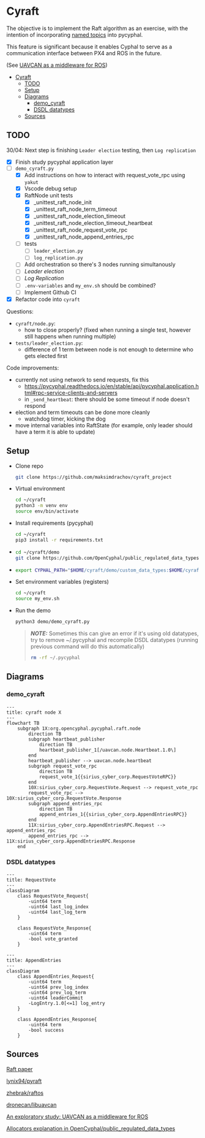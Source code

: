 # Cyraft

The objective is to implement the Raft algorithm as an exercise, with the intention of incorporating [named topics](http://wiki.ros.org/Topics) into pycyphal.

This feature is significant because it enables Cyphal to serve as a communication interface between PX4 and ROS in the future.

(See [UAVCAN as a middleware for ROS](https://forum.opencyphal.org/t/an-exploratory-study-uavcan-as-a-middleware-for-ros/872))

- [Cyraft](#cyraft)
  - [TODO](#todo)
  - [Setup](#setup)
  - [Diagrams](#diagrams)
    - [demo\_cyraft](#demo_cyraft)
    - [DSDL datatypes](#dsdl-datatypes)
  - [Sources](#sources)


## TODO

30/04: Next step is finishing `Leader election` testing, then `Log replication`

- [x] Finish study pycyphal application layer
- [ ] `demo_cyraft.py`
    - [x] Add instructions on how to interact with request_vote_rpc using `yakut`
    - [x] Vscode debug setup
    - [x] RaftNode unit tests
      - [x] _unittest_raft_node_init
      - [x] _unittest_raft_node_term_timeout
      - [x] _unittest_raft_node_election_timeout
      - [x] _unittest_raft_node_election_timeout_heartbeat
      - [x] _unittest_raft_node_request_vote_rpc
      - [x] _unittest_raft_node_append_entries_rpc
    - [ ] tests
      - [ ] `leader_election.py`
      - [ ] `log_replication.py`
    - [ ] Add orchestration so there's 3 nodes running simultanously
    - [ ] *Leader election*
    - [ ] *Log Replication*
  - [ ] `.env-variables` and `my_env.sh` should be combined?
  - [ ] Implement Github CI
-  [x] Refactor code into `cyraft`

Questions:

- `cyraft/node.py`:
  - how to close properly? (fixed when running a single test, however still happens when running multiple)
- `tests/leader_election.py`:
  - difference of 1 term between node is not enough to determine who gets elected first

Code improvements:
- currently not using network to send requests, fix this
  - https://pycyphal.readthedocs.io/en/stable/api/pycyphal.application.html#rpc-service-clients-and-servers
  - in `_send_heartbeat`: there should be some timeout if node doesn't respond
- election and term timeouts can be done more cleanly
  - watchdog timer, kicking the dog
- move internal variables into RaftState (for example, only leader should have a term it is able to update)

## Setup

- Clone repo

    ```bash
    git clone https://github.com/maksimdrachov/cyraft_project
    ```

- Virtual environment

    ```bash
    cd ~/cyraft
    python3 -m venv env
    source env/bin/activate
    ```
 
- Install requirements (pycyphal)

    ```bash
    cd ~/cyraft
    pip3 install -r requirements.txt
    ```

-   ```bash
    cd ~/cyraft/demo
    git clone https://github.com/OpenCyphal/public_regulated_data_types
    ```

-   ```bash
    export CYPHAL_PATH="$HOME/cyraft/demo/custom_data_types:$HOME/cyraft/demo/public_regulated_data_types"
    ```

- Set environment variables (registers)

    ```bash
    cd ~/cyraft
    source my_env.sh
    ```

- Run the demo

    ```bash
    python3 demo/demo_cyraft.py
    ```

    > **_NOTE:_**  Sometimes this can give an error if it's using old datatypes, try to remove ~/.pycyphal and recompile DSDL datatypes (running previous command will do this automatically)
    >   ```bash
    >   rm -rf ~/.pycyphal
    >   ```


## Diagrams

### demo_cyraft

```mermaid
---
title: cyraft node X
---
flowchart TB
    subgraph 1X:org.opencyphal.pycyphal.raft.node
        direction TB
        subgraph heartbeat_publisher
            direction TB
            heartbeat_publisher_1[/uavcan.node.Heartbeat.1.0\]
        end
        heartbeat_publisher --> uavcan.node.heartbeat
        subgraph request_vote_rpc
            direction TB
            request_vote_1{{sirius_cyber_corp.RequestVoteRPC}}
        end
        10X:sirius_cyber_corp.RequestVote.Request --> request_vote_rpc
        request_vote_rpc --> 10X:sirius_cyber_corp.RequestVote.Response
        subgraph append_entries_rpc
            direction TB
            append_entries_1{{sirius_cyber_corp.AppendEntriesRPC}}
        end
        11X:sirius_cyber_corp.AppendEntriesRPC.Request --> append_entries_rpc
        append_entries_rpc --> 11X:sirius_cyber_corp.AppendEntriesRPC.Response
    end
```

### DSDL datatypes

```mermaid
---
title: RequestVote
---
classDiagram
    class RequestVote_Request{
        -uint64 term
        -uint64 last_log_index
        -uint64 last_log_term
    }

    class RequestVote_Response{
        -uint64 term
        -bool vote_granted
    }
```

```mermaid
---
title: AppendEntries
---
classDiagram
    class AppendEntries_Request{
        -uint64 term
        -uint64 prev_log_index
        -uint64 prev_log_term
        -uint64 leaderCommit
        -LogEntry.1.0[<=1] log_entry
    }

    class AppendEntries_Response{
        -uint64 term
        -bool success
    }
```

## Sources

[Raft paper](https://raft.github.io/raft.pdf)

[lynix94/pyraft](https://github.com/lynix94/pyraft)

[zhebrak/raftos](https://github.com/zhebrak/raftos)

[dronecan/libuavcan](https://github.com/dronecan/libuavcan/tree/main/libuavcan/include/uavcan/protocol/dynamic_node_id_server/distributed)

[An exploratory study: UAVCAN as a middleware for ROS](https://forum.opencyphal.org/t/an-exploratory-study-uavcan-as-a-middleware-for-ros/872)

[Allocators explanation in OpenCyphal/public_regulated_data_types](https://github.com/OpenCyphal/public_regulated_data_types/blob/master/uavcan/pnp/8165.NodeIDAllocationData.2.0.dsdl)


